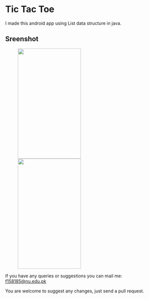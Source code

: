 

# Tic Tac Toe
I made this android app using List data structure in java.<br>


## Sreenshot

<p id="img_cont">
	<img src="/screenshot/tic_tac_toe_1.jpeg" width = "200" height= "350" hspace=40>
	<img src="/screenshot/tic_tac_toe_1.jpeg" width = "200" height= "350" hspace=40>
</p>

If you have any queries or suggestions you can mail me: f158185@nu.edu.pk

You are welcome to suggest any changes, just send a pull request.
